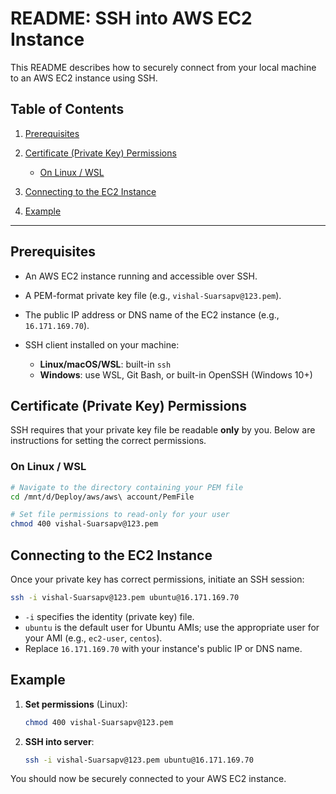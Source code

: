# README: SSH into AWS EC2 Instance

This README describes how to securely connect from your local machine to an AWS EC2 instance using SSH.

## Table of Contents

1. [Prerequisites](#prerequisites)
2. [Certificate (Private Key) Permissions](#certificate-private-key-permissions)

   * [On Linux / WSL](#on-linux--wsl)
3. [Connecting to the EC2 Instance](#connecting-to-the-ec2-instance)
4. [Example](#example)

---

## Prerequisites

* An AWS EC2 instance running and accessible over SSH.
* A PEM-format private key file (e.g., `vishal-Suarsapv@123.pem`).
* The public IP address or DNS name of the EC2 instance (e.g., `16.171.169.70`).
* SSH client installed on your machine:

  * **Linux/macOS/WSL**: built-in `ssh`
  * **Windows**: use WSL, Git Bash, or built-in OpenSSH (Windows 10+)

## Certificate (Private Key) Permissions

SSH requires that your private key file be readable **only** by you. Below are instructions for setting the correct permissions.

### On Linux / WSL

```bash
# Navigate to the directory containing your PEM file
cd /mnt/d/Deploy/aws/aws\ account/PemFile

# Set file permissions to read-only for your user
chmod 400 vishal-Suarsapv@123.pem
```

## Connecting to the EC2 Instance

Once your private key has correct permissions, initiate an SSH session:

```bash
ssh -i vishal-Suarsapv@123.pem ubuntu@16.171.169.70
```

* `-i` specifies the identity (private key) file.
* `ubuntu` is the default user for Ubuntu AMIs; use the appropriate user for your AMI (e.g., `ec2-user`, `centos`).
* Replace `16.171.169.70` with your instance's public IP or DNS name.

## Example

1. **Set permissions** (Linux):

   ```bash
   chmod 400 vishal-Suarsapv@123.pem
   ```
2. **SSH into server**:

   ```bash
   ssh -i vishal-Suarsapv@123.pem ubuntu@16.171.169.70
   ```

You should now be securely connected to your AWS EC2 instance.
